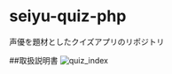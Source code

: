 # seiyu-quiz-php
声優を題材としたクイズアプリのリポジトリ

##取扱説明書
![quiz_index](https://user-images.githubusercontent.com/63807830/117570773-be909a80-b106-11eb-91c8-daf8d32dcf97.png)
